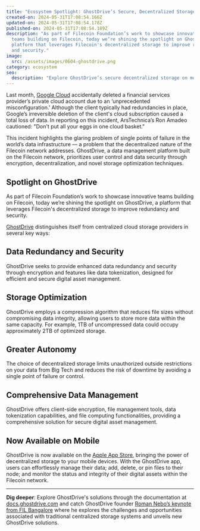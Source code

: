 ```yaml
---
title: "Ecosystem Spotlight: GhostDrive’s Secure, Decentralized Storage Now on Mobile"
created-on: 2024-05-31T17:08:54.166Z
updated-on: 2024-05-31T17:08:54.178Z
published-on: 2024-05-31T17:08:54.189Z
description: "As part of Filecoin Foundation’s work to showcase innovative
  teams building on Filecoin, today we’re shining the spotlight on GhostDrive, a
  platform that leverages Filecoin's decentralized storage to improve redundancy
  and security."
image:
  src: /assets/images/0604-ghostdrive.png
category: ecosystem
seo:
  description: "Explore GhostDrive’s secure decentralized storage on mobile, leveraging Filecoin for enhanced redundancy and security. Now available on App Store and Google Play."
---
```


Last month, [Google Cloud](https://arstechnica.com/gadgets/2024/05/google-cloud-accidentally-nukes-customer-account-causes-two-weeks-of-downtime/) accidentally deleted a financial services provider’s private cloud account due to an ‘unprecedented misconfiguration.’ Although the client typically had redundancies in place, Google’s irreversible deletion of the client's cloud subscription caused a total loss of data. In reporting on this incident, ArsTechnica’s Ron Amadeo cautioned: "Don't put all your eggs in one cloud basket."

This incident highlights the glaring problem of single points of failure in the world’s data infrastructure –– a problem that the decentralized nature of the Filecoin network addresses. GhostDrive, a data management platform built on the Filecoin network, prioritizes user control and data security through encryption, decentralization, and novel storage optimization techniques.

## Spotlight on GhostDrive

As part of Filecoin Foundation’s work to showcase innovative teams building on Filecoin, today we’re shining the spotlight on GhostDrive, a platform that leverages Filecoin's decentralized storage to improve redundancy and security.

[GhostDrive](/ecosystem-explorer/ghostdrive-global) distinguishes itself from centralized cloud storage providers in several key ways:

## Data Redundancy and Security

GhostDrive seeks to provide enhanced data redundancy and security through encryption and features like data tokenization, designed for efficient and secure digital asset management.

## Storage Optimization

GhostDrive employs a compression algorithm that reduces file sizes without compromising data integrity, allowing users to store more data within the same capacity. For example, 1TB of uncompressed data could occupy approximately 2TB of optimized storage.

## Greater Autonomy

The choice of decentralized storage limits unauthorized outside restrictions on your data from Big Tech and reduces the risk of downtime by avoiding a single point of failure or control.

## Comprehensive Data Management

GhostDrive offers client-side encryption, file management tools, data tokenization capabilities, and file computing functionalities, providing a comprehensive solution for secure digital asset management.

## Now Available on Mobile

GhostDrive is now available on the [Apple App Store](https://apps.apple.com/us/app/ghostdrive-app/id6475002179), bringing the power of decentralized storage to your mobile devices. With the GhostDrive app, users can effortlessly manage their data; add, delete, or pin files to their node; and monitor the status and integrity of their digital assets within the Filecoin network.

---

**Dig deeper**: Explore GhostDrive's solutions through the documentation at [docs.ghostdrive.com](http://docs.ghostdrive.com) and catch GhostDrive founder [Roman Nebo’s keynote from FIL Bangalore](https://www.youtube.com/watch?v=D0Mh3ZDA-3Y) where he explores the challenges and opportunities associated with traditional centralized storage systems and unveils new GhostDrive solutions.
